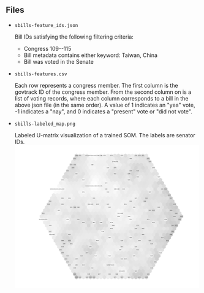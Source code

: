 ## Files
- `sbills-feature_ids.json`

    Bill IDs satisfying the following filtering criteria:
    - Congress 109--115
    - Bill metadata contains either keyword: Taiwan, China
    - Bill was voted in the Senate

- `sbills-features.csv`

    Each row represents a congress member. The first column is the govtrack ID
of the congress member. From the second column on is a list of voting records,
where each column corresponds to a bill in the above json file
(in the same order). A value of 1 indicates an "yea" vote, -1 indicates a "nay", and
0 indicates a "present" vote or "did not vote". 

- `sbills-labeled_map.png`

    Labeled U-matrix visualization of a trained SOM. The labels are senator IDs.
    ![Labeled U-matrix](sbills-labeled_map.png)
